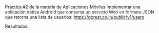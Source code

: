 Práctica #2 de la materia de Aplicaciones Móviles
Implementar una aplicación nativa Android que consuma un servicio Web en formato JSON que retorna una lista de usuarios:
https://gorest.co.in/public/v1/users

Resultados:
